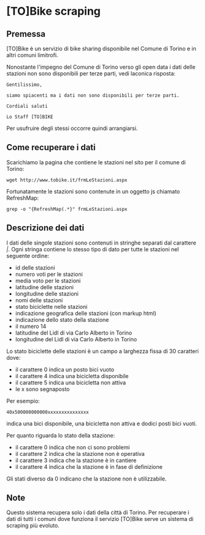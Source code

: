 # [TO]Bike scraping

## Premessa

[TO]Bike è un servizio di bike sharing disponibile nel Comune di Torino e in
altri comuni limitrofi.

Nonostante l'impegno del Comune di Torino verso gli open data i dati delle
stazioni non sono disponibili per terze parti, vedi laconica risposta:

```
Gentilissimo,

siamo spiacenti ma i dati non sono disponibili per terze parti.

Cordiali saluti

Lo Staff [TO]BIKE
```

Per usufruire degli stessi occorre quindi arrangiarsi.

## Come recuperare i dati

Scarichiamo la pagina che contiene le stazioni nel sito per il comune di Torino:
```
wget http://www.tobike.it/frmLeStazioni.aspx
```

Fortunatamente le stazioni sono contenute in un oggetto js chiamato RefreshMap:
```
grep -o "{RefreshMap(.*}" frmLeStazioni.aspx
```

## Descrizione dei dati

I dati delle singole stazioni sono contenuti in stringhe separati dal carattere
*|*. Ogni stringa contiene lo stesso tipo di dato per tutte le stazioni nel
seguente ordine:
- id delle stazioni
- numero voti per le stazioni
- media voto per le stazioni
- latitudine delle stazioni
- longitudine delle stazioni
- nomi delle stazioni
- stato biciclette nelle stazioni
- indicazione geografica delle stazioni (con markup html)
- indicazione dello stato della stazione
- il numero 14
- latitudine del Lidl di via Carlo Alberto in Torino
- longitudine del Lidl di via Carlo Alberto in Torino

Lo stato biciclette delle stazioni è un campo a larghezza fissa di 30 caratteri dove:
- il carattere 0 indica un posto bici vuoto
- il carattere 4 indica una bicicletta disponibile
- il carattere 5 indica una bicicletta non attiva
- le x sono segnaposto

Per esempio:
```
40x500000000000xxxxxxxxxxxxxxx
```
indica una bici disponibile, una bicicletta non attiva e dodici posti bici vuoti.

Per quanto riguarda lo stato della stazione:
- il carattere 0 indica che non ci sono problemi
- il carattere 2 indica che la stazione non è operativa
- il carattere 3 indica che la stazione è in cantiere
- il carattere 4 indica che la stazione è in fase di definizione

Gli stati diverso da 0 indicano che la stazione non è utilizzabile.

## Note

Questo sistema recupera solo i dati della città di Torino. Per recuperare i dati di
tutti i comuni dove funziona il servizio [TO]Bike serve un sistema di scraping più
evoluto.
